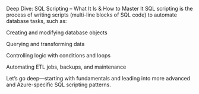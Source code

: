 Deep Dive: SQL Scripting – What It Is & How to Master It
SQL scripting is the process of writing scripts (multi-line blocks of SQL code) to automate database tasks, such as:

Creating and modifying database objects

Querying and transforming data

Controlling logic with conditions and loops

Automating ETL jobs, backups, and maintenance

Let’s go deep—starting with fundamentals and leading into more advanced and Azure-specific SQL scripting patterns.
